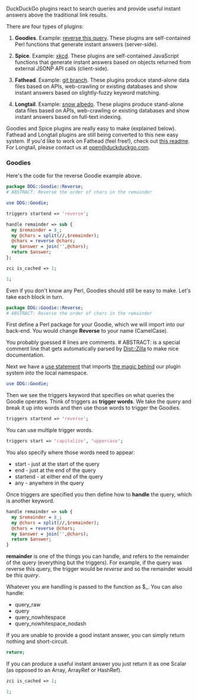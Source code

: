 DuckDuckGo plugins react to search queries and provide useful instant answers above the traditional link results.

There are four types of plugins:

1. **Goodies**. Example: [reverse this query](https://duckduckgo.com/?q=reverse+this+query). These plugins are self-contained Perl functions that generate instant answers (server-side).

2. **Spice**. Example: [xkcd](https://duckduckgo.com/?q=xkcd). These plugins are self-contained JavaScript functions that generate instant answers based on objects returned from external JSONP API calls (client-side).

3. **Fathead**. Example: [git branch](https://duckduckgo.com/?q=git+branch). These plugins produce stand-alone data files based on APIs, web-crawling or existing databases and show instant answers based on slightly-fuzzy keyword matching.

4. **Longtail**. Example: [snow albedo](https://duckduckgo.com/?q=snow+albedo). These plugins produce stand-alone data files based on APIs, web-crawling or existing databases and show instant answers based on full-text indexing.

Goodies and Spice plugins are really easy to make (explained below). Fathead and Longtail plugins are still being converted to this new easy system. If you'd like to work on Fathead (feel free!), check out [this readme](https://github.com/duckduckgo/zeroclickinfo-fathead). For Longtail, please contact us at open@duckduckgo.com.

### Goodies

Here's the code for the reverse Goodie example above.

```perl
package DDG::Goodie::Reverse;
# ABSTRACT: Reverse the order of chars in the remainder

use DDG::Goodie;

triggers startend => 'reverse';

handle remainder => sub { 
  my $remainder = $_;
  my @chars = split(//,$remainder);
  @chars = reverse @chars;
  my $answer = join('',@chars); 
  return $answer;
};

zci is_cached => 1;

1;
```

Even if you don't know any Perl, Goodies should still be easy to make. Let's take each block in turn.

```perl
package DDG::Goodie::Reverse;
# ABSTRACT: Reverse the order of chars in the remainder
```

First define a Perl package for your Goodie, which we will import into our back-end. You would change **Reverse** to your name (CamelCase). 

You probably guessed # lines are comments. # ABSTRACT: is a special comment line that gets automatically parsed by [Dist::Zilla](https://metacpan.org/module/Dist::Zilla) to make nice documentation.

Next we have a [use statement](https://duckduckgo.com/?q=perl+use) that imports [the magic behind](https://github.com/duckduckgo/duckduckgo/tree/master/lib/DDG) our plugin system into the local namespace.

```perl
use DDG::Goodie;
```

Then we see the triggers keyword that specifies on what queries the Goodie operates. Think of triggers as **trigger words**. We take the query and break it up into words and then use those words to trigger the Goodies. 

```perl
triggers startend => 'reverse';
```

You can use multiple trigger words.

```perl
triggers start => 'capitalize', 'uppercase';
```

You also specify where those words need to appear:
* start - just at the start of the query
* end - just at the end of the query
* startend - at either end of the query
* any - anywhere in the query

Once triggers are specified you then define how to **handle** the query, which is another keyword. 

```perl
handle remainder => sub { 
  my $remainder = $_;
  my @chars = split(//,$remainder);
  @chars = reverse @chars;
  my $answer = join('',@chars); 
  return $answer;
}
```

**remainder** is one of the things you can handle, and refers to the remainder of the query (everything but the triggers). For example, if the query was reverse this query, the trigger would be _reverse_ and so the remainder would be _this query_. 

Whatever you are handling is passed to the function as $_. You can also handle:
* query_raw 
* query
* query_nowhitespace
* query_nowhitespace_nodash

If you are unable to provide a good instant answer, you can simply return nothing and short-circuit.

```perl
return;
```

If you can produce a useful instant answer you just return it as one Scalar (as opposed to an Array, ArrayRef or HashRef). 

```perl
zci is_cached => 1;
```

```perl
1;
```